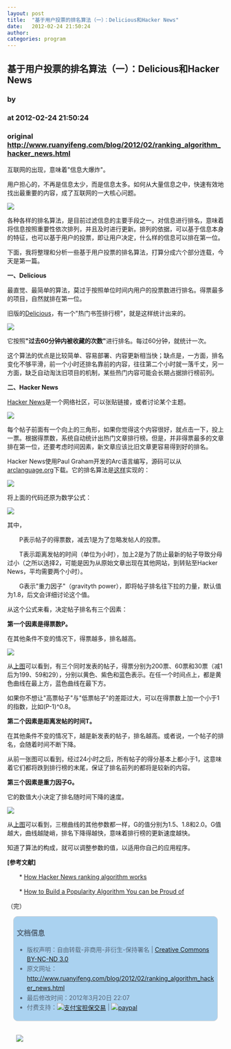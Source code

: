 ```yaml
---
layout: post
title:  "基于用户投票的排名算法（一）：Delicious和Hacker News"
date:   2012-02-24 21:50:24
author: 
categories: program
---
```


## 基于用户投票的排名算法（一）：Delicious和Hacker News
### by 
### at 2012-02-24 21:50:24
### original <http://www.ruanyifeng.com/blog/2012/02/ranking_algorithm_hacker_news.html>

<p>互联网的出现，意味着"信息大爆炸"。</p><p>用户担心的，不再是信息太少，而是信息太多。如何从大量信息之中，快速有效地找出最重要的内容，成了互联网的一大核心问题。</p>

<p><img src="http://image.beekka.com/blog/201202/bg2012022401.jpg"></p>

<p>各种各样的排名算法，是目前过滤信息的主要手段之一。对信息进行排名，意味着将信息按照重要性依次排列，并且及时进行更新。排列的依据，可以基于信息本身的特征，也可以基于用户的投票，即让用户决定，什么样的信息可以排在第一位。</p>

<p>下面，我将整理和分析一些基于用户投票的排名算法，打算分成六个部分连载，今天是第一篇。</p>

<p><strong>一、Delicious</strong></p>

<p>最直觉、最简单的算法，莫过于按照单位时间内用户的投票数进行排名。得票最多的项目，自然就排在第一位。</p>

<p>旧版的<a href="http://www.google.com/url?sa=D&amp;q=http://del.icio.us/&amp;usg=AFQjCNFp5KllThyYtlA74rqSRKdqRtAjxw">Delicious</a>，有一个"热门书签排行榜"，就是这样统计出来的。</p>

<p><img src="http://image.beekka.com/blog/201202/bg2012022402.png"></p>

<p>它按照<strong>"过去60分钟内被收藏的次数"</strong>进行排名。每过60分钟，就统计一次。</p>

<p>这个算法的优点是比较简单、容易部署、内容更新相当快；缺点是，一方面，排名变化不够平滑，前一个小时还排名靠前的内容，往往第二个小时就一落千丈，另一方面，缺乏自动淘汰旧项目的机制，某些热门内容可能会长期占据排行榜前列。</p>

<p><strong>二、Hacker News</strong></p>

<p><a href="http://news.ycombinator.com/">Hacker News</a>是一个网络社区，可以张贴链接，或者讨论某个主题。</p>

<p><img src="http://image.beekka.com/blog/201202/bg2012022403.png"></p>

<p>每个帖子前面有一个向上的三角形，如果你觉得这个内容很好，就点击一下，投上一票。根据得票数，系统自动统计出热门文章排行榜。但是，并非得票最多的文章排在第一位，还要考虑时间因素，新文章应该比旧文章更容易得到好的排名。</p>

<p>Hacker News使用Paul Graham开发的Arc语言编写，源码可以从<a href="http://arclanguage.org/">arclanguage.org</a>下载。它的排名算法是<a href="http://pastebin.com/ZF57qQPi">这样</a>实现的：</p>

<p><a href="http://pastebin.com/ZF57qQPi"><img src="http://image.beekka.com/blog/201202/bg2012022404.png"></a></p>

<p>将上面的代码还原为数学公式：</p>

<p><img src="http://chart.googleapis.com/chart?cht=tx&amp;chl=Score%3D%5Cfrac%7BP-1%7D%7B(T%2B2)%5E%7BG%7D%7D&amp;chs=60" style="border:none"></p>

<p>其中，</p>

<p>　　P表示帖子的得票数，减去1是为了忽略发帖人的投票。</p>

<p>　　T表示距离发帖的时间（单位为小时），加上2是为了防止最新的帖子导致分母过小（之所以选择2，可能是因为从原始文章出现在其他网站，到转贴至Hacker News，平均需要两个小时）。</p>

<p>　　G表示"重力因子"（gravityth power），即将帖子排名往下拉的力量，默认值为1.8，后文会详细讨论这个值。</p>

<p>从这个公式来看，决定帖子排名有三个因素：</p>

<p><strong>第一个因素是得票数P。</strong></p>

<p>在其他条件不变的情况下，得票越多，排名越高。</p>

<p><a href="http://www.wolframalpha.com/input/?i=plot(+(30+-+1)+%2F+(t+%2B+2)%5E1.8%2C++(60+-+1)+%2F+(t+%2B+2)%5E1.8%2C+(200+-+1)+%2F+(t+%2B+2)%5E1.8+)+where+t%3D0..24"><img src="http://image.beekka.com/blog/201202/bg2012022405.png"></a></p>

<p>从<a href="http://www.wolframalpha.com/input/?i=plot(+(30+-+1)+%2F+(t+%2B+2)%5E1.8%2C++(60+-+1)+%2F+(t+%2B+2)%5E1.8%2C+(200+-+1)+%2F+(t+%2B+2)%5E1.8+)+where+t%3D0..24">上图</a>可以看到，有三个同时发表的帖子，得票分别为200票、60票和30票（减1后为199、59和29），分别以黄色、紫色和蓝色表示。在任一个时间点上，都是黄色曲线在最上方，蓝色曲线在最下方。</p>

<p>如果你不想让"高票帖子"与"低票帖子"的差距过大，可以在得票数上加一个小于1的指数，比如(P-1)^0.8。</p>

<p><strong>第二个因素是距离发帖的时间T。</strong></p>

<p>在其他条件不变的情况下，越是新发表的帖子，排名越高。或者说，一个帖子的排名，会随着时间不断下降。</p>

<p>从前一张图可以看到，经过24小时之后，所有帖子的得分基本上都小于1，这意味着它们都将跌到排行榜的末尾，保证了排名前列的都将是较新的内容。</p>

<p><strong>第三个因素是重力因子G。</strong></p>

<p>它的数值大小决定了排名随时间下降的速度。</p>

<p><a href="http://www.wolframalpha.com/input/?i=plot%28+%28p+-+1%29+%2F+%28t+%2B+2%29%5E2.0%2C++%28p+-+1%29+%2F+%28t+%2B+2%29%5E1.8%2C+%28p+-+1%29+%2F+%28t+%2B+2%29%5E1.5+%29+where+t%3D0..24%2C+p%3D10"><img src="http://image.beekka.com/blog/201202/bg2012022406.png"></a></p>

<p>从<a href="http://www.wolframalpha.com/input/?i=plot%28+%28p+-+1%29+%2F+%28t+%2B+2%29%5E2.0%2C++%28p+-+1%29+%2F+%28t+%2B+2%29%5E1.8%2C+%28p+-+1%29+%2F+%28t+%2B+2%29%5E1.5+%29+where+t%3D0..24%2C+p%3D10">上图</a>可以看到，三根曲线的其他参数都一样，G的值分别为1.5、1.8和2.0。G值越大，曲线越陡峭，排名下降得越快，意味着排行榜的更新速度越快。</p>

<p>知道了算法的构成，就可以调整参数的值，以适用你自己的应用程序。</p>

<p><strong>[参考文献]</strong></p>

<p>　　* <a href="http://amix.dk/blog/post/19574">How Hacker News ranking algorithm works</a></p>

<p>　　* <a href="http://blog.linkibol.com/2010/05/07/how-to-build-a-popularity-algorithm-you-can-be-proud-of/">How to Build a Popularity Algorithm You can be Proud of</a></p>

<p>（完）</p><div style="color:#556677;line-height:160%;padding:0.3em 0.5em;border:1px solid #d3d3d3;margin:1em;background-color:#aad2f0;border-radius:10px"><h3>文档信息</h3>
<ul>
<li>版权声明：自由转载-非商用-非衍生-保持署名 | <a href="http://creativecommons.org/licenses/by-nc-nd/3.0/deed.zh">Creative Commons BY-NC-ND 3.0</a></li>
<li>原文网址：<a href="http://www.ruanyifeng.com/blog/2012/02/ranking_algorithm_hacker_news.html">http://www.ruanyifeng.com/blog/2012/02/ranking_algorithm_hacker_news.html</a></li>
<li>最后修改时间：2012年3月20日 22:07</li>
<li>付费支持：<a href="https://mai.alipay.com/p.htm?id=2012033102826278"><img src="http://www.ruanyifeng.com/blog/images/rmb_32.png" alt="支付宝担保交易" style="border:none;vertical-align:middle"></a> | <a href="https://www.paypal.com/cgi-bin/webscr?cmd=_xclick&amp;business=yifeng.ruan@gmail.com&amp;currency_code=USD&amp;amount=2.99&amp;return=http://www.ruanyifeng.com/thank.html&amp;item_name=Ruan%20YiFeng&#39;s%20Blog&amp;undefined_quantity=1&amp;no_note=0"><img src="http://www.ruanyifeng.com/blog/images/dollar_32.png" alt="paypal" style="border:none;vertical-align:middle"></a> </li>
</ul></div><div style="color:#556677;line-height:160%;padding:0.3em 0.5em;margin:1em;border-radius:10px"><p><a href="http://yipinzao.com/" style="border:none"><img src="http://www.ruanyifeng.com/blog/images/ad_yipinzao.jpg" style="border:none"></a>
</p></div>